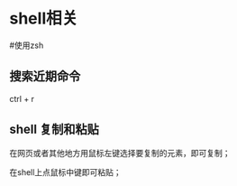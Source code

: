 shell相关
===

#使用zsh

搜索近期命令
----

ctrl + r

shell 复制和粘贴
-----

在网页或者其他地方用鼠标左键选择要复制的元素，即可复制；

在shell上点鼠标中键即可粘贴；
